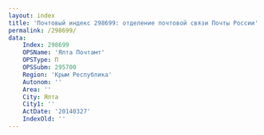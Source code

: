 ```yaml
---
layout: index
title: 'Почтовый индекс 298699: отделение почтовой связи Почты России'
permalink: /298699/
data:
    Index: 298699
    OPSName: 'Ялта Почтамт'
    OPSType: П
    OPSSubm: 295700
    Region: 'Крым Республика'
    Autonom: ''
    Area: ''
    City: Ялта
    City1: ''
    ActDate: '20140327'
    IndexOld: ''
---
```

